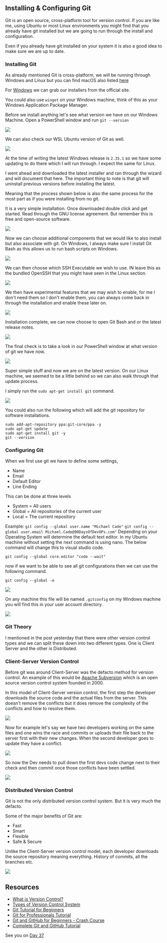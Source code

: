 ## Installing & Configuring Git

Git is an open source, cross-platform tool for version control. If you are like me, using Ubuntu or most Linux environments you might find that you already have git installed but we are going to run through the install and configuration.

Even if you already have git installed on your system it is also a good idea to make sure we are up to date.

### Installing Git

As already mentioned Git is cross-platform, we will be running through Windows and Linux but you can find macOS also listed [here](https://git-scm.com/book/en/v2/Getting-Started-Installing-Git)

For [Windows](https://git-scm.com/download/win) we can grab our installers from the official site.

You could also use `winget` on your Windows machine, think of this as your Windows Application Package Manager.

Before we install anything let's see what version we have on our Windows Machine. Open a PowerShell window and run `git --version`

![](Images/Day36_Git1.png)

We can also check our WSL Ubuntu version of Git as well.

![](Images/Day36_Git2.png)

At the time of writing the latest Windows release is `2.35.1` so we have some updating to do there which I will run through. I expect the same for Linux.

I went ahead and downloaded the latest installer and ran through the wizard and will document that here. The important thing to note is that git will uninstall previous versions before installing the latest.

Meaning that the process shown below is also the same process for the most part as if you were installing from no git.

It is a very simple installation. Once downloaded double click and get started. Read through the GNU license agreement. But remember this is free and open-source software.

![](Images/Day36_Git3.png)

Now we can choose additional components that we would like to also install but also associate with git. On Windows, I always make sure I install Git Bash as this allows us to run bash scripts on Windows.

![](Images/Day36_Git4.png)

We can then choose which SSH Executable we wish to use. IN leave this as the bundled OpenSSH that you might have seen in the Linux section.

![](Images/Day36_Git5.png)

We then have experimental features that we may wish to enable, for me I don't need them so I don't enable them, you can always come back in through the installation and enable these later on.

![](Images/Day36_Git6.png)

Installation complete, we can now choose to open Git Bash and or the latest release notes.

![](Images/Day36_Git7.png)

The final check is to take a look in our PowerShell window at what version of git we have now.

![](Images/Day36_Git8.png)

Super simple stuff and now we are on the latest version. On our Linux machine, we seemed to be a little behind so we can also walk through that update process.

I simply run the `sudo apt-get install git` command.

![](Images/Day36_Git9.png)

You could also run the following which will add the git repository for software installations.

```
sudo add-apt-repository ppa:git-core/ppa -y
sudo apt-get update
sudo apt-get install git -y
git --version
```

### Configuring Git

When we first use git we have to define some settings,

- Name
- Email
- Default Editor
- Line Ending

This can be done at three levels

- System = All users
- Global = All repositories of the current user
- Local = The current repository

Example:
`git config --global user.name "Michael Cade"`
`git config --global user.email Michael.Cade@90DaysOfDevOPs.com"`
Depending on your Operating System will determine the default text editor. In my Ubuntu machine without setting the next command is using nano. The below command will change this to visual studio code.

`git config --global core.editor "code --wait"`

now if we want to be able to see all git configurations then we can use the following command.

`git config --global -e`

![](Images/Day36_Git10.png)

On any machine this file will be named `.gitconfig` on my Windows machine you will find this in your user account directory.

![](Images/Day36_Git11.png)

### Git Theory

I mentioned in the post yesterday that there were other version control types and we can split these down into two different types. One is Client Server and the other is Distributed.

### Client-Server Version Control

Before git was around Client-Server was the defacto method for version control. An example of this would be [Apache Subversion](https://subversion.apache.org/) which is an open source version control system founded in 2000.

In this model of Client-Server version control, the first step the developer downloads the source code and the actual files from the server. This doesn't remove the conflicts but it does remove the complexity of the conflicts and how to resolve them.

![](Images/Day36_Git12.png)

Now for example let's say we have two developers working on the same files and one wins the race and commits or uploads their file back to the server first with their new changes. When the second developer goes to update they have a conflict.

![](Images/Day36_Git13.png)

So now the Dev needs to pull down the first devs code change next to their check and then commit once those conflicts have been settled.

![](Images/Day36_Git15.png)

### Distributed Version Control

Git is not the only distributed version control system. But it is very much the defacto.

Some of the major benefits of Git are:

- Fast
- Smart
- Flexible
- Safe & Secure

Unlike the Client-Server version control model, each developer downloads the source repository meaning everything. History of commits, all the branches etc.

![](Images/Day36_Git16.png)

## Resources

- [What is Version Control?](https://www.youtube.com/watch?v=Yc8sCSeMhi4)
- [Types of Version Control System](https://www.youtube.com/watch?v=kr62e_n6QuQ)
- [Git Tutorial for Beginners](https://www.youtube.com/watch?v=8JJ101D3knE&t=52s)
- [Git for Professionals Tutorial](https://www.youtube.com/watch?v=Uszj_k0DGsg)
- [Git and GitHub for Beginners - Crash Course](https://www.youtube.com/watch?v=RGOj5yH7evk&t=8s)
- [Complete Git and GitHub Tutorial](https://www.youtube.com/watch?v=apGV9Kg7ics)

See you on [Day 37](day37.md)
